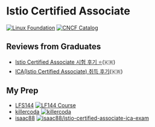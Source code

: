 # Istio Certified Associate

[![Linux Foundation](https://img.shields.io/badge/LF-Catalog-003778.svg?logo=linuxfoundation)](https://training.linuxfoundation.org/certification/istio-certified-associate-ica/)
[![CNCF Catalog](https://img.shields.io/badge/CNCF-Catalog-231F20.svg?logo=cncf)](https://www.cncf.io/training/certification/ica/)

## Reviews from Graduates

- [Istio Certified Associate 시험 후기 ⭐️](https://bluehorn07.github.io/2024/04/10/istio-certificate-associate-exam-review/)(🇰🇷)
- [ICA(Istio Certified Associate) 취득 후기](https://www.anyflow.net/sw-engineer/istio-certified-associate)(🇰🇷)

## My Prep

- [LFS144](../notes/istio.lfs144.md) [![LF144 Course](https://img.shields.io/badge/LF-Free_Course-003778.svg?logo=linux-foundation)](https://training.linuxfoundation.org/courses/introduction-to-istio-lfs144)
- [killercoda](../notes/istio.killercoda.md) [![killercoda](https://img.shields.io/badge/Killercoda-hands_on-181717.svg?logo=kubernetes)](https://killercoda.com/ica-scenarios)
- [isaac88](../notes/istio.isaac88.md) [![isaac88/istio-certified-associate-ica-exam](https://img.shields.io/badge/isaac88-ica_exam-181717.svg?logo=github)](https://github.com/isaac88/istio-certified-associate-ica-exam/tree/main)
